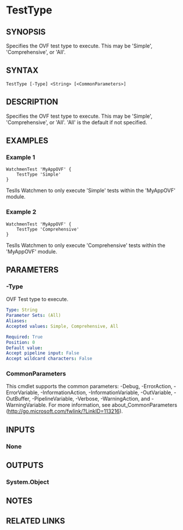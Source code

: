 ﻿---
external help file: Watchmen-help.xml
online version: 
schema: 2.0.0
---

# TestType
## SYNOPSIS
Specifies the OVF test type to execute. This may be 'Simple', 'Comprehensive', or 'All'.

## SYNTAX

```
TestType [-Type] <String> [<CommonParameters>]
```

## DESCRIPTION
Specifies the OVF test type to execute. This may be 'Simple', 'Comprehensive', or 'All'. 'All' is the default if not specified.

## EXAMPLES

### Example 1
```
WatchmenTest 'MyAppOVF' {
    TestType 'Simple'
}
```

Teslls Watchmen to only execute 'Simple' tests within the 'MyAppOVF' module.

### Example 2
```
WatchmenTest 'MyAppOVF' {
    TestType 'Comprehensive'
}
```

Teslls Watchmen to only execute 'Comprehensive' tests within the 'MyAppOVF' module.

## PARAMETERS

### -Type
OVF Test type to execute.

```yaml
Type: String
Parameter Sets: (All)
Aliases: 
Accepted values: Simple, Comprehensive, All

Required: True
Position: 0
Default value: 
Accept pipeline input: False
Accept wildcard characters: False
```

### CommonParameters
This cmdlet supports the common parameters: -Debug, -ErrorAction, -ErrorVariable, -InformationAction, -InformationVariable, -OutVariable, -OutBuffer, -PipelineVariable, -Verbose, -WarningAction, and -WarningVariable. For more information, see about_CommonParameters (http://go.microsoft.com/fwlink/?LinkID=113216).
## INPUTS

### None

## OUTPUTS

### System.Object

## NOTES

## RELATED LINKS

